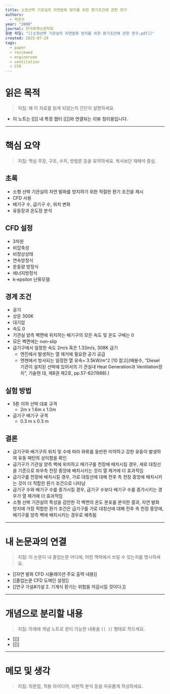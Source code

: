 ```yaml
---
title: 소형선박 기관실의 자연발화 방지를 위한 환기조건에 관한 연구
authors:
  - 박찬수
year: "2008"
journal: 한국화재소방학회
원본 파일: "[[소형선박 기관실의 자연발화 방지를 위한 환기조건에 관한 연구.pdf]]"
created: 2025-07-29
tags:
  - paper
  - reviewed
  - engineroom
  - ventilation
  - CFD
---
```

# 읽은 목적  
> 지침: 왜 이 자료를 읽게 되었는지 간단히 설명하세요.

- 이 노트는 [[]] 내 특정 챕터 [[]]와 연결되는 리뷰 정리용입니다.  
---

#  핵심 요약  
> 지침: 핵심 주장, 구조, 수치, 방법론 등을 요약하세요. 복사보단 재해석 중심.

## 초록
- 소형 선박 기관실의 자연 발화를 방지하기 위한 적절한 환기 조건을 제시
- CFD 사용
- 배기구 수, 급기구 수, 위치 변화 
- 유동장과 온도장 분석

## CFD 설정
- 3차원
- 비압축성
- 비정상상태
- 연속방정식
- 운동량 방정식
- 에너지방정식
- k-epsilon 난류모델

## 경계 조건
- 공기
- 상온 300K
- 대기압
- 속도 0
- 기관실 양측 벽면에 위치하는 배기구의 모든 속도 및 온도 구배는 0
- 모든 벽면에는 non-slip
- 급기구에서 일정한 속도 2m/s 혹은 1.33m/s, 308K 급기
	- 엔진에서 발생하는 열 제거에 필요한 공기 공급
	- 엔젠에서 방사되는 일정한 열 유속= 3.5kW/m^2 [10 참고](배용수, “Diesel 기관이 설치된 선박에 있어서의 기 관실내 Heat Generation과 Ventilation장치”, 기술현 대, 제8권 제2호, pp.57-62(1988).)

## 실험 방법
- 5톤 이하 선박 대표 규격
	- 2m x 1.6m x 1.0m
- 급기구 배기구 규격
	- 0.3 m x 0.3 m

## 결론
- 급기구와 배기구의 위치 및 수에 따라 와류를 동반한 미약하고 강한 유동이 발생하여 유동 패턴의 상이함을 확인
- 급기구가 기관실 양측 벽에 위치하고 배기구를 천장에 배치시킬 경우, 세로 대칭선을 기준으로 좌우측 천장 중앙에 배치시키는 것이 열 제거에 더 효과적임
- 급기구를 천장에 배치시킬 경우, 가로 대칭선에 대해 전후 측 천장 중앙에 배치시키는 것이 더 적합한 환기 조건으로 나타남
- 급기구 수와 배기구 수를 증가시킬 경우, 급기구 수보다 배기구 수를 증가시키는 경우가 열 제거에 더 효과적임
- 소형 선박 기관실의 특성을 감안한 각 벽면의 온도 분포를 분석한 결과, 자연 발화 방지에 가장 적합한 환기 조건은 급기구를 가로 대칭선에 대해 전후 측 천장 중앙에, 배기구를 양측 벽에 배치시키는 경우로 예측됨


---

# 내 논문과의 연결  
> 지침: 이 논문이 내 졸업논문 어디에, 어떤 맥락에서 쓰일 수 있는지를 명시하세요.

- [[자연 발화 CFD 시뮬레이션 주요 출력 내용]]
- [[졸업논문 CFD 도메인 설정]]
- [[연구 가설#가설 2. 기계식 환기는 위험을 저감시킬 것이다.]]
---

# 개념으로 분리할 내용  
> 지침: 아래에 개념 노트로 분리 가능한 내용을 `[[ ]]` 형태로 적으세요.

- [[]]
- [[]]

---

# 메모 및 생각  
> 지침: 의문점, 적용 아이디어, 비판적 분석 등을 자유롭게 작성하세요.
